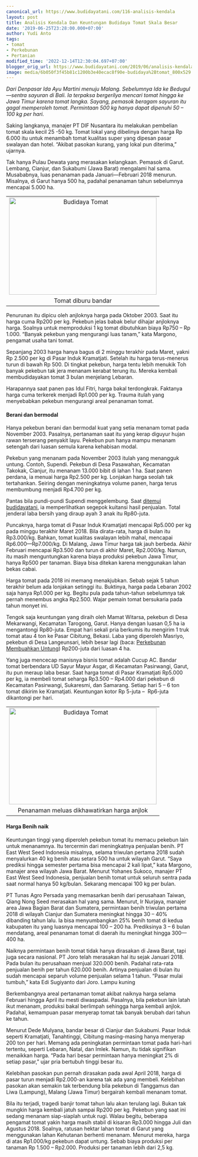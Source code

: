 ```yaml
---
canonical_url: https://www.budidayatani.com/116-analisis-kendala
layout: post
title: Analisis Kendala Dan Keuntungan Budidaya Tomat Skala Besar
date: '2019-06-25T23:28:00.000+07:00'
author: Yudi Anto
tags:
- tomat
- Perkebunan
- Pertanian
modified_time: '2022-12-14T12:30:04.697+07:00'
blogger_orig_url: https://www.budidayatani.com/2019/06/analisis-kendala-dan-keuntungan.html
image: media/6b050f3f45b81c1200b3e40ecac8f90e-budidaya%2Btomat_800x529.jpg
---
```

<p><i>Dari Denpasar Ida Ayu Martini menuju Malang. Sebelumnya Ida ke Bedugul—sentra sayuran di Bali. Ia terpaksa bergerilya mencari tomat hingga ke Jawa Timur karena tomat langka. Sayang, pemasok beragam sayuran itu gagal memperoleh tomat. Permintaan 500 kg hanya dapat dipenuhi 50 &#8211; 100 kg per hari.</i></p><p>Saking langkanya, manajer PT DIF Nusantara itu melakukan pembelian tomat skala kecil 25 -50 kg. Tomat lokal yang dibelinya dengan harga Rp 6.000 itu untuk menambah tomat kualitas super yang dipesan pasar swalayan dan hotel. “Akibat pasokan kurang, yang lokal pun diterima,” ujarnya.</p><p>Tak hanya Pulau Dewata yang merasakan kelangkaan. Pemasok di Garut. Lembang, Cianjur, dan Sukabumi (Jawa Barat) mengalami hal sama. Musababnya, luas penanaman pada Januari—Februari 2018 menurun. Misalnya, di Garut hanya 500 ha, padahal penanaman tahun sebelumnya mencapai 5.000 ha.</p><table style="margin-left: auto; margin-right: auto; text-align: center;" cellspacing="0" cellpadding="0" align="center"><tbody><tr><td style="text-align: center;"><a style="margin-left: auto; margin-right: auto;" href="https://i0.wp.com/1.bp.blogspot.com/-rcyTlEYrHW0/XRINyVyzKGI/AAAAAAAAChw/fqsc484nOGU_7n4OWrPHWM444RsJDZYJwCLcBGAs/s1600/budidaya%2Btomat_800x529.jpg?ssl=1"><img loading="lazy" title="" src="https://i1.wp.com/1.bp.blogspot.com/-rcyTlEYrHW0/XRINyVyzKGI/AAAAAAAAChw/fqsc484nOGU_7n4OWrPHWM444RsJDZYJwCLcBGAs/s400/budidaya%2Btomat_800x529.jpg?resize=400%2C263&amp;ssl=1" alt="Budidaya Tomat" width="400" height="263" border="0" data-original-height="529" data-original-width="800" data-recalc-dims="1" /></a></td></tr><tr><td style="text-align: center;">Tomat diburu bandar</td></tr></tbody></table><p>Penurunan itu dipicu oleh anjloknya harga pada Oktober 2003. Saat itu harga cuma Rp200 per kg. Pekebun jelas babak belur dihajar anjloknya harga. Soalnya untuk memproduksi 1 kg tomat dibutuhkan biaya Rp750 &#8211; Rp 1.000. “Banyak pekebun yang mengurangi luas tanam,” kata Margono, pengamat usaha tani tomat.</p><p>Sepanjang 2003 harga hanya bagus di 2 minggu terakhir pada Maret, yakni Rp 2.500 per kg di Pasar Induk Kramatjati. Setelah itu harga terus-menerus turun di bawah Rp 500. Di tingkat pekebun, harga tentu lebih menukik Toh banyak pekebun tak jera menanam kerabat terung itu. Mereka kembali membudidayakan tomat 3 bulan menjelang Lebaran.</p><p>Harapannya saat panen pas Idul Fitri, harga bakal terdongkrak. Faktanya harga cuma terkerek menjadi Rp1.000 per kg. Trauma itulah yang menyebabkan pekebun mengurangi areal penanaman tomat.</p><h4>Berani dan bermodal</h4><p>Hanya pekebun berani dan bermodal kuat yang setia menanam tomat pada November 2003. Pasalnya, pertanaman saat itu yang kerap diguyur hujan rawan terserang penyakit layu. Pekebun pun hanya mampu menanam setengah dari luasan semula karena kehabisan modal.</p><p>Pekebun yang menanam pada November 2003 itulah yang menangguk untung. Contoh, Supendi. Pekebun di Desa Pasawahan, Kecamatan Takokak, Cianjur, itu menanam 13.000 bibit di lahan 1 ha. Saat panen perdana, ia menuai harga Rp2.500 per kg. Lonjakan harga seolah tak tertahankan. Seiring dengan meningkatnya volume panen, harga terus membumbung menjadi Rp4.700 per kg.</p><p>Pantas bila pundi-pundi Supendi menggelembung. Saat <a href="https://www.budidayatani.com/">ditemui budidayatani</a>, ia memperlihatkan segepok kuitansi hasil penjualan. Total jenderal laba bersih yang diraup ayah 3 anak itu Rp80-juta.</p><p>Puncaknya, harga tomat di Pasar Induk Kramatjati mencapai Rp5.000 per kg pada minggu terakhir Maret 2018. Bila dirata-rata, harga di bulan itu Rp3.000/kg. Bahkan, tomat kualitas swalayan lebih mahal, mencapai Rp6.000—Rp7.000/kg. Di Malang, Jawa Timur harga tak jauh berbeda. Akhir Februari mencapai Rp3.500 dan turun di akhir Maret, Rp2.000/kg. Namun, itu masih menguntungkan karena biaya produksi pekebun Jawa Timur, hanya Rp500 per tanaman. Biaya bisa ditekan karena menggunakan lahan bekas cabai.</p><p>Harga tomat pada 2018 ini memang menakjubkan. Sebab sejak 5 tahun terakhir belum ada lonjakan setinggi itu. Buktinya, harga pada Lebaran 2002 saja hanya Rp1.000 per kg. Begitu pula pada tahun-tahun sebelumnya tak pernah menembus angka Rp2.500. Wajar pemain tomat bersukaria pada tahun monyet ini.</p><p>Tengok saja keuntungan yang diraih oleh Mamat Witarsa, pekebun di Desa Mekarwangi, Kecamatan Tarogong, Garut. Hanya dengan luasan 0,5 ha ia mengantongi Rp80-juta. Empat hari sekali pria berkumis itu mengirim 1 truk tomat atau 4 ton ke Pasar Cibitung, Bekasi. Laba yang diperoleh Masriyo, pekebun di Desa Langeunsari, lebih besar lagi (baca: <a href="https://www.budidayatani.com/2019/06/meningkatkan-produktifitas-perkebunan.html">Perkebunan Membuahkan Untung</a>) Rp200-juta dari luasan 4 ha.</p><p>Yang juga mencecap manisnya bisnis tomat adalah Cucup AC. Bandar tomat berbendara UD Sayur Mayur Asgar, di Kecamatan Pasirwangi, Garut, itu pun meraup laba besar. Saat harga tomat di Pasar Kramatjati Rp5.000 per kg, ia membeli tomat seharga Rp3.500 &#8211; Rp4.000 dari pekebun di Kecamatan Pasirwangi, Sukaresmi, dan Samarang. Setiap hari 5 &#8211; 6 ton tomat dikirim ke Kramatjati. Keuntungan kotor Rp 5-juta &#8211;  Rp6-juta dikantongi per hari.</p><table style="margin-left: auto; margin-right: auto; text-align: center;" cellspacing="0" cellpadding="0" align="center"><tbody><tr><td style="text-align: center;"><a style="margin-left: auto; margin-right: auto;" href="https://i1.wp.com/1.bp.blogspot.com/-JnHCIQai28s/XRIN2R4kASI/AAAAAAAACh0/xi66myiOPnYoIWsMu98bNUgT81mYL4yFQCLcBGAs/s1600/budidaya%2Btomat_800x524.jpg?ssl=1"><img loading="lazy" title="" src="https://i2.wp.com/1.bp.blogspot.com/-JnHCIQai28s/XRIN2R4kASI/AAAAAAAACh0/xi66myiOPnYoIWsMu98bNUgT81mYL4yFQCLcBGAs/s400/budidaya%2Btomat_800x524.jpg?resize=400%2C261&amp;ssl=1" alt="Budidaya Tomat" width="400" height="261" border="0" data-original-height="524" data-original-width="800" data-recalc-dims="1" /></a></td></tr><tr><td style="text-align: center;">Penanaman meluas dikhawatirkan harga anjlok</td></tr></tbody></table><h4>Harga Benih naik</h4><p>Keuntungan tinggi yang diperoleh pekebun tomat itu memacu pekebun lain untuk menanamnya. Itu tercermin dari meningkatnya penjualan benih. PT East West Seed Indonesia misalnya, selama triwulan pertama 2018 sudah menyalurkan 40 kg benih atau setara 500 ha untuk wilayah Garut. “Saya prediksi hingga semester pertama bisa mencapai 2 kali lipat,” kata Margono, manajer area wilayah Jawa Barat. Menurut Yohanes Sukoco, manajer PT East West Seed Indonesia, penjualan benih tomat untuk seluruh sentra pada saat normal hanya 50 kg/bulan. Sekarang mencapai 100 kg per bulan.</p><p>PT Tunas Agro Persada yang memasarkan benih dari perusahaan Taiwan, Qiang Nong Seed merasakan hal yang sama. Menurut, Ir Nurjaya, manajer area Jawa Bagian Barat dan Sumatera, permintaan benih triwulan pertama 2018 di wilayah Cianjur dan Sumatera meningkat hingga 30 &#8211; 40% dibanding tahun lalu. Ia bisa menyumbangkan 25% benih tomat di kedua kabupaten itu yang luasnya mencapai 100 &#8211; 200 ha. Prediksinya 3 &#8211; 6 bulan mendatang, areal penanaman tomat di daerah itu meningkat hingga 300—400 ha.</p><p>Naiknya permintaan benih tomat tidak hanya dirasakan di Jawa Barat, tapi juga secara nasional. PT Joro telah merasakan hal itu sejak Januari 2018. Pada bulan itu perusahaan menjual 320.000 benih. Padahal rata-rata penjualan benih per tahun 620.000 benih. Artinya penjualan di bulan itu sudah mencapai separuh volume penjualan selama 1 tahun. “Pasar mulai tumbuh,” kata Edi Sugiyanto dari Joro. Lampu kuning</p><p>Berkembangnya areal pertanaman tomat akibat naiknya harga selama Februari hingga April itu mesti diwaspadai. Pasalnya, bila pekebun lain latah ikut menanam, produksi bakal berlimpah sehingga harga kembali anjlok. Padahal, kemampuan pasar menyerap tomat tak banyak berubah dari tahun ke tahun.</p><p>Menurut Dede Mulyana, bandar besar di Cianjur dan Sukabumi. Pasar Induk seperti Kramatjati, Tanahtinggi, Cibitung masing-masing hanya menyerap 200 ton per hari. Memang ada peningkatan permintaan tomat pada hari-hari tertentu, seperti Lebaran, Natal, dan Imlek. Namun, itu tidak signifikan menaikkan harga. “Pada hari besar permintaan hanya meningkat 2% di setiap pasar,” ujar pria bertubuh tinggi besar itu.</p><p>Kelebihan pasokan pun pernah dirasakan pada awal April 2018, harga di pasar turun menjadi Rp2.000-an karena tak ada yang membeli. Kelebihan pasokan akan semakin tak terbendung bila pekebun di Tanggamus dan Liwa (Lampung), Malang (Jawa Timur) bergairah kembali menanam tomat.</p><p>Bila itu terjadi, tragedi banjir tomat tahun lalu akan terulang lagi. Bukan tak mungkin harga kembali jatuh sampai Rp200 per kg. Pekebun yang saat ini sedang menanam siap-siaplah untuk rugi. Walau begitu, beberapa pengamat tomat yakin harga masih stabil di kisaran Rp3.000 hingga Juli dan Agustus 2018. Soalnya, ratusan hektar lahan tomat di Garut yang menggunakan lahan Kehutanan berhenti menanam. Menurut mereka, harga di atas Rp1.000/kg pekebun dapat untung. Sebab biaya produksi per tanaman Rp 1.500 &#8211; Rp2.000. Produksi per tanaman lebih dari 2,5 kg.</p>
